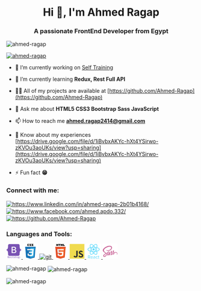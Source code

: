 <h1 align="center">Hi 👋, I'm Ahmed Ragap</h1>
<h3 align="center">A passionate FrontEnd Developer from Egypt</h3>

<p align="left"> <img src="https://komarev.com/ghpvc/?username=ahmed-ragap&label=Profile%20views&color=0e75b6&style=flat" alt="ahmed-ragap" /> </p>

<p align="left"> <a href="https://github.com/ryo-ma/github-profile-trophy"><img src="https://github-profile-trophy.vercel.app/?username=ahmed-ragap" alt="ahmed-ragap" /></a> </p>

- 🔭 I’m currently working on [Self Training](https://website-design-company.netlify.app/)

- 🌱 I’m currently learning **Redux, Rest Full API**

- 👨‍💻 All of my projects are available at [https://github.com/Ahmed-Ragap](https://github.com/Ahmed-Ragap)

- 💬 Ask me about **HTML5 CSS3 Bootstrap Sass JavaScript**

- 📫 How to reach me **ahmed.ragap2414@gmail.com**

- 📄 Know about my experiences [https://drive.google.com/file/d/1iBvbxAKYc-hXt4YSirwo-zKVOu3aoUKs/view?usp=sharing](https://drive.google.com/file/d/1iBvbxAKYc-hXt4YSirwo-zKVOu3aoUKs/view?usp=sharing)

- ⚡ Fun fact **😁**

<h3 align="left">Connect with me:</h3>
<p align="left">
<a href="https://linkedin.com/in/https://www.linkedin.com/in/ahmed-ragap-2b01b4168/" target="blank"><img align="center" src="https://raw.githubusercontent.com/rahuldkjain/github-profile-readme-generator/master/src/images/icons/Social/linked-in-alt.svg" alt="https://www.linkedin.com/in/ahmed-ragap-2b01b4168/" height="30" width="40" /></a>
<a href="https://www.facebook.com/ahmed.apdo.332/" target="blank"><img align="center" src="https://raw.githubusercontent.com/rahuldkjain/github-profile-readme-generator/master/src/images/icons/Social/facebook.svg" alt="https://www.facebook.com/ahmed.apdo.332/" height="30" width="40" /></a>
  <a href="https://github.com/Ahmed-Ragap" target="blank"><img align="center" src="https://raw.githubusercontent.com/rahuldkjain/github-profile-readme-generator/master/src/images/icons/Social/github.svg" alt="https://github.com/Ahmed-Ragap" height="30" width="40" /></a>
</p>

<h3 align="left">Languages and Tools:</h3>
<p align="left"> <a href="https://getbootstrap.com" target="_blank" rel="noreferrer"> <img src="https://raw.githubusercontent.com/devicons/devicon/master/icons/bootstrap/bootstrap-plain-wordmark.svg" alt="bootstrap" width="40" height="40"/> </a> <a href="https://www.w3schools.com/css/" target="_blank" rel="noreferrer"> <img src="https://raw.githubusercontent.com/devicons/devicon/master/icons/css3/css3-original-wordmark.svg" alt="css3" width="40" height="40"/> </a> <a href="https://git-scm.com/" target="_blank" rel="noreferrer"> <img src="https://www.vectorlogo.zone/logos/git-scm/git-scm-icon.svg" alt="git" width="40" height="40"/> </a> <a href="https://www.w3.org/html/" target="_blank" rel="noreferrer"> <img src="https://raw.githubusercontent.com/devicons/devicon/master/icons/html5/html5-original-wordmark.svg" alt="html5" width="40" height="40"/> </a> <a href="https://developer.mozilla.org/en-US/docs/Web/JavaScript" target="_blank" rel="noreferrer"> <img src="https://raw.githubusercontent.com/devicons/devicon/master/icons/javascript/javascript-original.svg" alt="javascript" width="40" height="40"/> </a> <a href="https://reactjs.org/" target="_blank" rel="noreferrer"> <img src="https://raw.githubusercontent.com/devicons/devicon/master/icons/react/react-original-wordmark.svg" alt="react" width="40" height="40"/> </a> <a href="https://sass-lang.com" target="_blank" rel="noreferrer"> <img src="https://raw.githubusercontent.com/devicons/devicon/master/icons/sass/sass-original.svg" alt="sass" width="40" height="40"/> </a> </p>

<p><img align="left" src="https://github-readme-stats.vercel.app/api/top-langs?username=ahmed-ragap&show_icons=true&locale=en&layout=compact" alt="ahmed-ragap" /></p>

<p>&nbsp;<img align="center" src="https://github-readme-stats.vercel.app/api?username=ahmed-ragap&show_icons=true&locale=en" alt="ahmed-ragap" /></p>

<p><img align="center" src="https://github-readme-streak-stats.herokuapp.com/?user=ahmed-ragap&" alt="ahmed-ragap" /></p>
